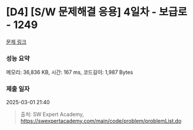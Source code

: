 # [D4] [S/W 문제해결 응용] 4일차 - 보급로 - 1249 

[문제 링크](https://swexpertacademy.com/main/code/problem/problemDetail.do?contestProbId=AV15QRX6APsCFAYD) 

### 성능 요약

메모리: 36,836 KB, 시간: 167 ms, 코드길이: 1,987 Bytes

### 제출 일자

2025-03-01 21:40



> 출처: SW Expert Academy, https://swexpertacademy.com/main/code/problem/problemList.do